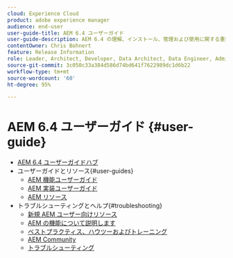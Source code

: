 ```yaml
---
cloud: Experience Cloud
product: adobe experience manager
audience: end-user
user-guide-title: AEM 6.4 ユーザーガイド
user-guide-description: AEM 6.4 の理解、インストール、管理および使用に関する重要なリソースの概要.
contentOwner: Chris Bohnert
feature: Release Information
role: Leader, Architect, Developer, Data Architect, Data Engineer, Admin, User
source-git-commit: 3c050c33a384d586d74bd641f7622989dc1d6b22
workflow-type: tm+mt
source-wordcount: '60'
ht-degree: 95%

---
```



# AEM 6.4 ユーザーガイド {#user-guide}

+ [AEM 6.4 ユーザーガイドハブ](home.md)
+ ユーザーガイドとリソース{#user-guides}
   + [AEM 機能ユーザーガイド](capabilities.md)
   + [AEM 実装ユーザーガイド](implementation.md)
   + [AEM リソース](resources.md)
+ トラブルシューティングとヘルプ{#troubleshooting}
   + [新規 AEM ユーザー向けリソース](new.md)
   + [AEM の機能について説明します](learn.md)
   + [ベストプラクティス、ハウツーおよびトレーニング](best-practice.md)
   + [AEM Community](community.md)
   + [トラブルシューティング](troubleshooting.md)
